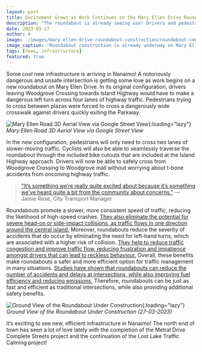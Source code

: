 ```yaml
---
layout: post
title: Excitement Grows as Work Continues on the Mary Ellen Drive Roundabout
description: "The roundabout is already seeing use! Drivers and pedestrians can now safely leave the once-notorious Woodgrove Crossing parking lot."
date: 2023-03-27
author: # 
image: '/images/mary-ellen-drive-roundabout-construction/roundabout-construction-1.jpg'
image_caption: 'Roundabout construction is already underway on Mary Ellen Drive (27-03-2023)'
tags: [news, infrastructure]
featured: true
---
```


Some cool new infrastructure is arriving in Nanaimo! A notoriously dangerous and unsafe intersection is getting some love as work begins on a new roundabout on Mary Ellen Drive. In its original configuration, drivers leaving Woodgrove Crossing towards Island Highway would have to make a dangerous left turn across four lanes of highway traffic. Pedestrians trying to cross between plazas were forced to cross a dangerously wide crosswalk against drivers quickly exiting the Parkway.

![Mary Ellen Road 3D Aerial View via Google Street View]({{site.baseurl}}/images/mary-ellen-drive-roundabout-construction/roundabout-construction-3.jpg){:loading="lazy"}
*Mary Ellen Road 3D Aerial View via Google Street View*

In the new configuration, pedestrians will only need to cross two lanes of slower-moving traffic. Cyclists will also be able to seamlessly traverse the roundabout through the included bike cutouts that are included at the Island Highway approach. Drivers will now be able to safely cross from Woodgrove Crossing to Woodgrove mall without worrying about t-bone accidents from oncoming highway traffic. 

> ["It’s something we’re really quite excited about because it’s something we’ve heard quite a bit from the community about concerns."](https://nanaimonewsnow.com/2023/02/23/crews-to-begin-roundabout-project-at-nanaimos-mary-ellen-drive/) — Jamie Rose, City Transport Manager

Roundabouts promote a slower, more consistent speed of traffic, reducing the likelihood of high-speed crashes. [They also eliminate the potential for severe head-on or side-impact collisions, as traffic flows in one direction around the central island.](https://nap.nationalacademies.org/catalog/12943/overview-and-summary-of-americas-energy-future-technology-and-transformation) Moreover, roundabouts reduce the severity of accidents that do occur by eliminating the need for left-hand turns, which are associated with a higher risk of collision. [They help to reduce traffic congestion and improve traffic flow, reducing frustration and impatience amongst drivers that can lead to reckless behaviour.](https://www.ite.org/events-meetings/ite-calendar/safe-systems-approach-for-roundabouts-bikes-and-pedestrian-elements-of-roundabout-design/) Overall, these benefits make roundabouts a safer and more efficient option for traffic management in many situations. [Studies have shown that roundabouts can reduce the number of accidents and delays at intersections, while also improving fuel efficiency and reducing emissions.](https://www.fhwa.dot.gov/publications/research/safety/10039/10039.pdf) Therefore, roundabouts can be just as fast and efficient as traditional intersections, while also providing additional safety benefits.

![Ground View of the Roundabout Under Construction]({{site.baseurl}}/images/mary-ellen-drive-roundabout-construction/roundabout-construction-2.jpg){:loading="lazy"}
*Ground View of the Roundabout Under Construction (27-03-2023)*

It’s exciting to see new, efficient infrastructure in Nanaimo! The north end of town has seen a lot of love lately with the completion of the Metral Drive Complete Streets project and the continuation of the Lost Lake Traffic Calming project!